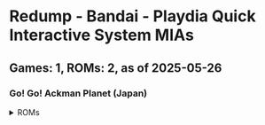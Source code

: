 # Redump - Bandai - Playdia Quick Interactive System MIAs
## Games: 1, ROMs: 2, as of 2025-05-26

### Go! Go! Ackman Planet (Japan)
<details>
<summary>ROMs</summary>

- Go! Go! Ackman Planet (Japan) (Track 1).bin, CRC: 1cbf2c16
- Go! Go! Ackman Planet (Japan) (Track 2).bin, CRC: f1974e93
</details>

